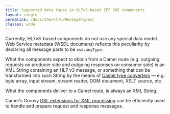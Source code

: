 ```yaml
---
title: Supported data types in HL7v3-based IPF IHE components
layout: single
permalink: /docs/ihe/hl7v3MessageTypes/
classes: wide
---
```


Currently, HL7v3-based components do not use any special data model. Web Service metadata (WSDL documens) reflects
this peculiarity by declaring all message parts to be `xsd:anyType`.

What the components expect to obtain from a Camel route (e.g. outgoing requests on producer side and outgoing responses
on consumer side) is an XML String containing an HL7 v3 message, or something that can be transformed into such String
by the means of [Camel type converters](https://camel.apache.org/type-converter.html) — e.g. byte array,
input stream, stream reader, DOM document, XSLT source, etc.

What the components deliver to a Camel route, is always an XML String.

Camel's Groovy [DSL extensions for XML processing](https://camel.apache.org/groovy-dsl.html) can be efficiently used to
handle and prepare request and response messages.